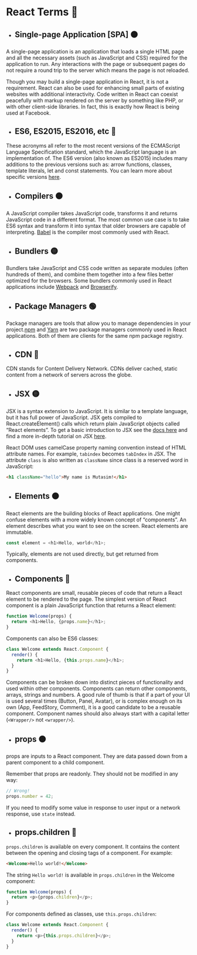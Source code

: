 # React Terms 📒

- ## Single-page Application [SPA] 🟠
A single-page application is an application that loads a single HTML page and all the necessary assets (such as JavaScript and CSS) required for the application to run. Any interactions with the page or subsequent pages do not require a round trip to the server which means the page is not reloaded.

Though you may build a single-page application in React, it is not a requirement. React can also be used for enhancing small parts of existing websites with additional interactivity. Code written in React can coexist peacefully with markup rendered on the server by something like PHP, or with other client-side libraries. In fact, this is exactly how React is being used at Facebook.

- ## ES6, ES2015, ES2016, etc 🔴

These acronyms all refer to the most recent versions of the ECMAScript Language Specification standard, which the JavaScript language is an implementation of. The ES6 version (also known as ES2015) includes many additions to the previous versions such as: arrow functions, classes, template literals, let and const statements. You can learn more about specific versions <a href="https://en.wikipedia.org/wiki/ECMAScript#Versions">here</a>.

- ## Compilers 🟤
A JavaScript compiler takes JavaScript code, transforms it and returns JavaScript code in a different format. The most common use case is to take ES6 syntax and transform it into syntax that older browsers are capable of interpreting. <a href="https://babeljs.io/">Babel</a> is the compiler most commonly used with React.

- ## Bundlers 🟡
Bundlers take JavaScript and CSS code written as separate modules (often hundreds of them), and combine them together into a few files better optimized for the browsers. Some bundlers commonly used in React applications include <a href="https://webpack.js.org/">Webpack</a> and <a href="https://browserify.org/">Browserify</a>.

- ## Package Managers 🟢
Package managers are tools that allow you to manage dependencies in your project.<a href="https://www.npmjs.com/">npm</a> and <a href="https://yarnpkg.com/">Yarn</a> are two package managers commonly used in React applications. Both of them are clients for the same npm package registry.

- ## CDN 🔵
CDN stands for Content Delivery Network. CDNs deliver cached, static content from a network of servers across the globe.

- ## JSX 🟡
JSX is a syntax extension to JavaScript. It is similar to a template language, but it has full power of JavaScript. JSX gets compiled to React.createElement() calls which return plain JavaScript objects called “React elements”. To get a basic introduction to JSX see the <a href="https://reactjs.org/docs/introducing-jsx.html">docs here</a> and find a more in-depth tutorial on JSX <a href="https://reactjs.org/docs/jsx-in-depth.html">here</a>.

React DOM uses camelCase property naming convention instead of HTML attribute names. For example, <code>tabindex</code> becomes <code>tabIndex</code> in JSX. The attribute <code>class</code>  is also written as <code>className</code> since class is a reserved word in JavaScript:
```html
<h1 className="hello">My name is Mutasim!</h1>
```

- ## Elements 🟠
React elements are the building blocks of React applications. One might confuse elements with a more widely known concept of “components”. An element describes what you want to see on the screen. React elements are immutable.
```javascript
const element = <h1>Hello, world</h1>;
```
Typically, elements are not used directly, but get returned from components.

- ## Components 🔴
React components are small, reusable pieces of code that return a React element to be rendered to the page. The simplest version of React component is a plain JavaScript function that returns a React element:
```javascript
function Welcome(props) {
  return <h1>Hello, {props.name}</h1>;
}
```
Components can also be ES6 classes:
```javascript
class Welcome extends React.Component {
  render() {
    return <h1>Hello, {this.props.name}</h1>;
  }
}
```
Components can be broken down into distinct pieces of functionality and used within other components. Components can return other components, arrays, strings and numbers. A good rule of thumb is that if a part of your UI is used several times (Button, Panel, Avatar), or is complex enough on its own (App, FeedStory, Comment), it is a good candidate to be a reusable component. Component names should also always start with a capital letter (```<Wrapper/>```  not ```<wrapper/>```).

- ## props 🟤
props are inputs to a React component. They are data passed down from a parent component to a child component.

Remember that props are readonly. They should not be modified in any way:

```javascript
// Wrong!
props.number = 42;
```
If you need to modify some value in response to user input or a network response, use <code>state</code> instead.

- ## props.children 🔵
<code>props.children</code> is available on every component. It contains the content between the opening and closing tags of a component. For example:

```html
<Welcome>Hello world!</Welcome>
````

The string <code>Hello world!</code> is available in <code>props.children</code> in the Welcome component: 

```javascript
function Welcome(props) {
  return <p>{props.children}</p>;
}
```

For components defined as classes, use <code>this.props.children</code>:

```javascript
class Welcome extends React.Component {
  render() {
    return <p>{this.props.children}</p>;
  }
}
```



